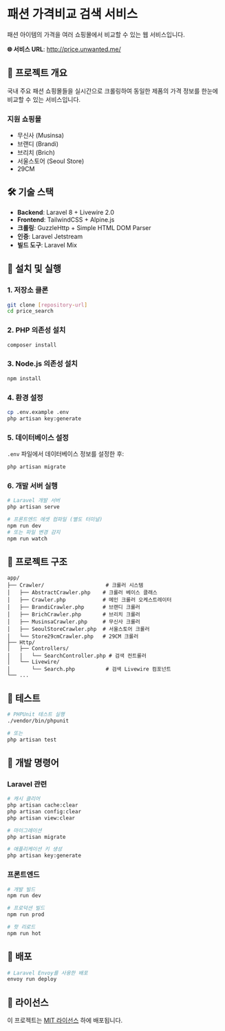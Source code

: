 # 패션 가격비교 검색 서비스

패션 아이템의 가격을 여러 쇼핑몰에서 비교할 수 있는 웹 서비스입니다.

**🌐 서비스 URL**: http://price.unwanted.me/

## 📖 프로젝트 개요

국내 주요 패션 쇼핑몰들을 실시간으로 크롤링하여 동일한 제품의 가격 정보를 한눈에 비교할 수 있는 서비스입니다.

### 지원 쇼핑몰
- 무신사 (Musinsa)
- 브랜디 (Brandi)
- 브리치 (Brich)
- 서울스토어 (Seoul Store)
- 29CM

## 🛠️ 기술 스택

- **Backend**: Laravel 8 + Livewire 2.0
- **Frontend**: TailwindCSS + Alpine.js
- **크롤링**: GuzzleHttp + Simple HTML DOM Parser
- **인증**: Laravel Jetstream
- **빌드 도구**: Laravel Mix

## 🚀 설치 및 실행

### 1. 저장소 클론
```bash
git clone [repository-url]
cd price_search
```

### 2. PHP 의존성 설치
```bash
composer install
```

### 3. Node.js 의존성 설치
```bash
npm install
```

### 4. 환경 설정
```bash
cp .env.example .env
php artisan key:generate
```

### 5. 데이터베이스 설정
`.env` 파일에서 데이터베이스 정보를 설정한 후:
```bash
php artisan migrate
```

### 6. 개발 서버 실행
```bash
# Laravel 개발 서버
php artisan serve

# 프론트엔드 에셋 컴파일 (별도 터미널)
npm run dev
# 또는 파일 변경 감지
npm run watch
```

## 📁 프로젝트 구조

```
app/
├── Crawler/                    # 크롤러 시스템
│   ├── AbstractCrawler.php    # 크롤러 베이스 클래스
│   ├── Crawler.php            # 메인 크롤러 오케스트레이터
│   ├── BrandiCrawler.php      # 브랜디 크롤러
│   ├── BrichCrawler.php       # 브리치 크롤러
│   ├── MusinsaCrawler.php     # 무신사 크롤러
│   ├── SeoulStoreCrawler.php  # 서울스토어 크롤러
│   └── Store29cmCrawler.php   # 29CM 크롤러
├── Http/
│   ├── Controllers/
│   │   └── SearchController.php # 검색 컨트롤러
│   └── Livewire/
│       └── Search.php          # 검색 Livewire 컴포넌트
└── ...
```

## 🧪 테스트

```bash
# PHPUnit 테스트 실행
./vendor/bin/phpunit

# 또는
php artisan test
```

## 🔧 개발 명령어

### Laravel 관련
```bash
# 캐시 클리어
php artisan cache:clear
php artisan config:clear
php artisan view:clear

# 마이그레이션
php artisan migrate

# 애플리케이션 키 생성
php artisan key:generate
```

### 프론트엔드
```bash
# 개발 빌드
npm run dev

# 프로덕션 빌드
npm run prod

# 핫 리로드
npm run hot
```

## 🚀 배포

```bash
# Laravel Envoy를 사용한 배포
envoy run deploy
```

## 📄 라이선스

이 프로젝트는 [MIT 라이선스](https://opensource.org/licenses/MIT) 하에 배포됩니다.
